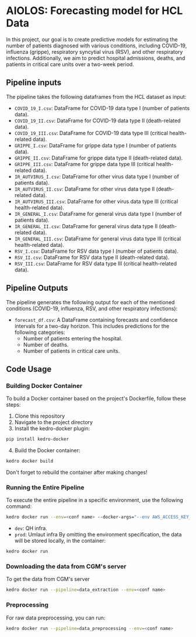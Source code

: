 # AIOLOS: Forecasting model for HCL Data

In this project, our goal is to create predictive models for estimating the number of patients diagnosed with various conditions, including COVID-19, influenza (grippe), respiratory syncytial virus (RSV), and other respiratory infections. Additionally, we aim to predict hospital admissions, deaths, and patients in critical care units over a two-week period.

## Pipeline inputs

The pipeline takes the following dataframes from the HCL dataset as input:

- `COVID_19_I.csv`: DataFrame for COVID-19 data type I (number of patients data).
- `COVID_19_II.csv`: DataFrame for COVID-19 data type II (death-related data).
- `COVID_19_III.csv`: DataFrame for COVID-19 data type III (critical health-related data).
- `GRIPPE_I.csv`: DataFrame for grippe data type I (number of patients data).
- `GRIPPE_II.csv`: DataFrame for grippe data type II (death-related data).
- `GRIPPE_III.csv`: DataFrame for grippe data type III (critical health-related data).
- `IR_AUTVIRUS_I.csv`: DataFrame for other virus data type I (number of patients data).
- `IR_AUTVIRUS_II.csv`: DataFrame for other virus data type II (death-related data).
- `IR_AUTVIRUS_III.csv`: DataFrame for other virus data type III (critical health-related data).
- `IR_GENERAL_I.csv`: DataFrame for general virus data type I (number of patients data).
- `IR_GENERAL_II.csv`: DataFrame for general virus data type II (death-related data).
- `IR_GENERAL_III.csv`: DataFrame for general virus data type III (critical health-related data).
- `RSV_I.csv`: DataFrame for RSV data type I (number of patients data).
- `RSV_II.csv`: DataFrame for RSV data type II (death-related data).
- `RSV_III.csv`: DataFrame for RSV data type III (critical health-related data).

## Pipeline Outputs

The pipeline generates the following output for each of the mentioned conditions (COVID-19, influenza, RSV, and other respiratory infections):

- `forecast_df.csv`: A DataFrame containing forecasts and confidence intervals for a two-day horizon. This includes predictions for the following categories:
  - Number of patients entering the hospital.
  - Number of deaths.
  - Number of patients in critical care units.

## Code Usage

### Building Docker Container

To build a Docker container based on the project's Dockerfile, follow these steps:

1. Clone this repository
2. Navigate to the project directory
3. Install the kedro-docker plugin:

```bash
pip install kedro-docker
```

4.  Build the Docker container:

```bash
kedro docker build
```

Don't forget to rebuild the container after making changes!

### Running the Entire Pipeline

To execute the entire pipeline in a specific environment, use the following command:

```bash
kedro docker run --env=<conf name> --docker-args="--env AWS_ACCESS_KEY_ID="XXX" --env AWS_SECRET_ACCESS_KEY="XXX" --env MongoDBUsername="XXX" --env MongoDBPassword="XXX"" --env CGM_PASSWORD="XXX""
```

- `dev`: QH infra.
- `prod`: Umlaut infra
  By omitting the environment specification, the data will be stored locally, in the container:

```bash
kedro docker run
```

### Downloading the data from CGM's server

To get the data from CGM's server

```bash
kedro docker run --pipeline=data_extraction --env=<conf name>
```

### Preprocessing

For raw data preprocessing, you can run:

```bash
kedro docker run --pipeline=data_preprocessing --env=<conf name>
```
